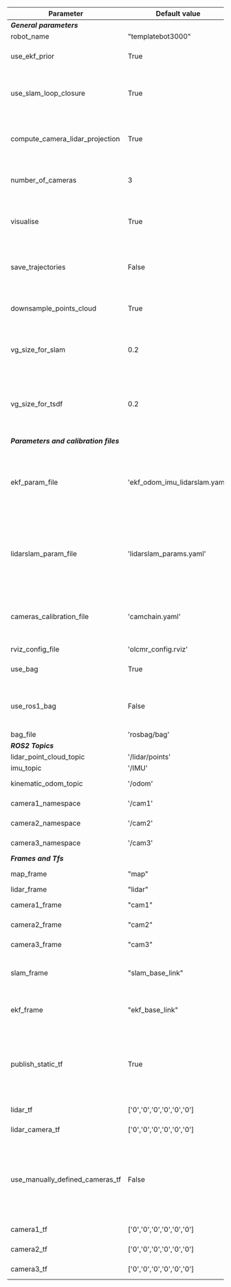 | **Parameter**                        | **Default value**             | **Description**                                                                                                                 |
|--------------------------------------|-------------------------------|---------------------------------------------------------------------------------------------------------------------------------|
| **_General parameters_**               |                               |                                                                                                                                 |
| robot_name                           | "templatebot3000"             | Robot name                                                                                                                      |
| use_ekf_prior                        | True                          | Run the EKF localisation node as SLAM prior                                                                                     |
| use_slam_loop_closure                | True                          | Run the loop-closure and pose-graph optimisation SLAM node                                                                      |
| compute_camera_lidar_projection      | True                          | Run the node for camera data projection onto the LiDAR point cloud                                                              |
| number_of_cameras                    | 3                             | Number of cameras for projection (min: 1, max: 3)                                                                               |
| visualise                            | True                          | Run rviz2 to visualise SLAM outputs and colored point cloud                                                                     |
| save_trajectories                    | False                         | Run the node to save the SLAM estimated trajectories as csv files                                                               |
| downsample_points_cloud              | True                          | Downsample the LiDAR point cloud for the SLAM input                                                                             |
| vg_size_for_slam                     | 0.2                           | LiDAR point cloud downsampling grid size for SLAM input                                                                            |
| vg_size_for_tsdf                     | 0.2                           | LiDAR point cloud downsampling grid size for camera projection and TSDF input                                                                            |
| **_Parameters and calibration files_** |                               |                                                                                                                                 |
| ekf_param_file                       | 'ekf_odom_imu_lidarslam.yaml' | YAML param file for ekf_localisation  See [robot_localisation wiki](http://docs.ros.org/en/noetic/api/robot_localization/html/state_estimation_nodes.html#parameters) for EKF parameters description                                                    |
| lidarslam_param_file                 | 'lidarslam_params.yaml'       | YAML param file for lidarslam_ros2,  See [lidarslam_ros2](https://github.com/rsasaki0109/lidarslam_ros2) for SLAM parameters description                                                    |
| cameras_calibration_file             | 'camchain.yaml'               | YAML camera calibration file from Kalibr,  See [Kalibr](https://github.com/ethz-asl/kalibr) for calibration instructions                                          |
| rviz_config_file                     | 'olcmr_config.rviz'           | Rviz2 config file                                                                                                               |
| use_bag                              | True                          | Play a rosbag when launching the architecture                                                                                   |
| use_ros1_bag                         | False                         | Use a ROS1 bag (if True, noetic must be sourced before galactic when launching)                                                 |
| bag_file                             | 'rosbag/bag'                  | Rosbag file                                                                                                                     |
| **_ROS2 Topics_**                      |                               |                                                                                                                                 |
| lidar_point_cloud_topic              | '/lidar/points'               | LiDAR topic                                                                                                                     |
| imu_topic                            | '/IMU'                        | IMU topic                                                                                                                       |
| kinematic_odom_topic                 | '/odom'                       | Wheeled odometry topic                                                                                                          |
| camera1_namespace                    | '/cam1'                       | First camera namespace                                                                                                          |
| camera2_namespace                    | '/cam2'                       | Second camera namespace                                                                                                         |
| camera3_namespace                    | '/cam3'                       | Third camera namespace                                                                                                          |
| **_Frames and Tfs_**                   |                               |                                                                                                                                 |
| map_frame                            | "map"                         | Global static frame                                                                                                             |
| lidar_frame                          | "lidar"                       | LiDAR frame                                                                                                                     |
| camera1_frame                        | "cam1"                        | First camera frame                                                                                                              |
| camera2_frame                        | "cam2"                        | Second camera frame                                                                                                             |
| camera3_frame                        | "cam3"                        | Third camera frame                                                                                                              |
| slam_frame                           | "slam_base_link"              | Robot base frame obtained from SLAM front-end                                                                                   |
| ekf_frame                            | "ekf_base_link"               | Robot base frame obtained from EKF localisation                                                                                 |
| publish_static_tf                    | True                          | Publish _robot base / LiDAR_ and _LiDAR / first camera_ tfs  (others cameras are located with kalibr extrinsic parameters)       |
| lidar_tf                             | ['0','0','0','0','0','0']     | Robot base / LiDAR tf                                                                                                           |
| lidar_camera_tf                      | ['0','0','0','0','0','0']     | LiDAR / first camera tf                                                                                                         |
| use_manually_defined_cameras_tf      | False                         | If there is no extrinsic camera calibration (no overlap between cameras),  define tfs between robot base and each camera frame  |
| camera1_tf                           | ['0','0','0','0','0','0']     | Robot base / first camera tf                                                                                                    |
| camera2_tf                           | ['0','0','0','0','0','0']     | Robot base / second camera tf                                                                                                   |
| camera3_tf                           | ['0','0','0','0','0','0']     | Robot base / third camera tf                                                                                                    |
